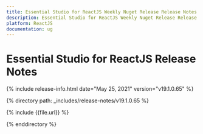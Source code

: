 ```yaml
---
title: Essential Studio for ReactJS Weekly Nuget Release Release Notes  
description: Essential Studio for ReactJS Weekly Nuget Release Release Notes  
platform: ReactJS
documentation: ug
---
```


# Essential Studio for ReactJS  Release Notes  

{% include release-info.html date="May 25, 2021"  version="v19.1.0.65" %} 


{% directory path: _includes/release-notes/v19.1.0.65
 %}

{% include {{file.url}} %}

{% enddirectory %}